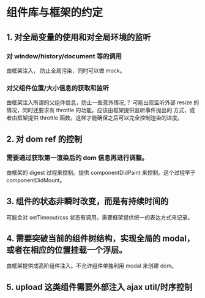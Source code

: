 # 组件库与框架的约定


## 1. 对全局变量的使用和对全局环境的监听

### 对 window/history/document 等的调用

由框架注入， 防止全局污染，同时可以做 mock。

### 对父组件位置/大小信息的获取和监听

由框架注入所谓的父组件信息，防止一些意外情况,？
可能出现监听外部 resize 的情况，同时还要求有 throttle 的功能。应该由框架提供监听事件抛出的
方式，或者由框架提供 throttle 函数。这样才能确保之后可以完全控制渲染的进度。


## 2. 对 dom ref 的控制

### 需要通过获取第一渲染后的 dom 信息再进行调整。

由框架的 digest 过程来控制。提供 componentDidPaint 来控制。这个过程早于 componentDidMount。


## 3. 组件的状态非瞬时改变，而是有持续时间的 

可能会对 setTimeout/css 状态有调用。需要框架提供统一的表达方式来记录。


## 4. 需要突破当前的组件树结构，实现全局的 modal，或者在相应的位置挂载一个浮层。

由框架提供成高阶组件注入。不允许组件单独利用 modal 来创建 dom。


## 5. upload 这类组件需要外部注入 ajax util/时序控制 
